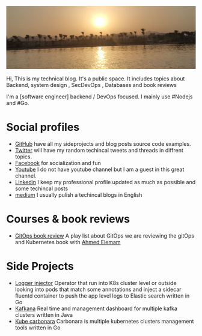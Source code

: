 
![Teran Island](/public/home.jpeg)

Hi, This is my technical blog. It's a public space. It includes topics about Backend, system design , SecDevOps , Databases and book reviews

I'm a [software engineer] backend / DevOps focused. I mainly use #Nodejs and #Go.

# Social profiles
*  [GitHub](https://www.github.com/ragoob) have all my sideprojects and blog posts source code examples.
* [Twitter](https://www.twitter.com/rgbdev) will have my random techincal tweets and threads in diffrent topics. 
* [Facebook](https://www.facebook.com/rgbdev) for socialization and fun
* [Youtube](http://youtube.com/ahmdelemam) I do not have youtube channel but I am a guest in this great channel. 
* [Linkedin](https://www.linkedin.com/in/mohammed-ragab-730038a1/) I keep my professional profile updated as much as possible and some techincal posts
* [medium](https://medium.com/@regoo707) I usually pulish a techincal blogs in English


# Courses & book reviews
* [GitOps book review](https://www.youtube.com/watch?v=f85XlAjbS5w&list=PLTRDUPO2OmInz2Fo41zwnoR1IArx70Hig) A play list about GitOps we are reviewing the gitOps and Kubernetes book with [Ahmed Elemam](https://twitter.com/ahmdelemam)

# Side Projects
* [Logger injector](https://github.com/ragoob/logger-injector) Operator that run into K8s cluster level or outside looking into pods that match some annotations and inject a sidecar fluentd container to push the app level logs to Elastic search written in Go
* [Kafkana](https://github.com/ragoob/kafkana) Real time and management dashboard for multiple kafka clusters written in Java
* [Kube carbonara](https://github.com/kube-carbonara) Carbonara is multiple kubernetes clusters management tools written in Go

